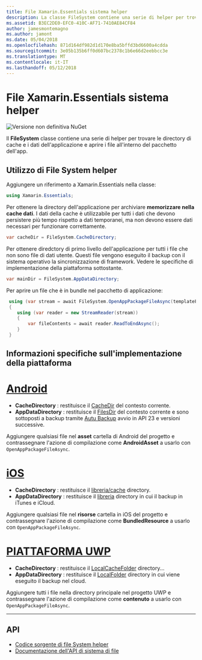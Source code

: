 ```yaml
---
title: File Xamarin.Essentials sistema helper
description: La classe FileSystem contiene una serie di helper per trovare la cache dell'applicazione e le directory dei dati e aprire i file all'interno del pacchetto dell'app.
ms.assetid: B3EC2DE0-EFC0-410C-AF71-7410AE84CF84
author: jamesmontemagno
ms.author: jamont
ms.date: 05/04/2018
ms.openlocfilehash: 871d164df982d1d170e8ba5bffd3bd6600a4cdda
ms.sourcegitcommit: 3e05b135b6ff0d607bc2378c1b6e66d2eebbcc3e
ms.translationtype: MT
ms.contentlocale: it-IT
ms.lasthandoff: 05/12/2018
---
```

# <a name="xamarinessentials-file-system-helpers"></a>File Xamarin.Essentials sistema helper

![Versione non definitiva NuGet](~/media/shared/pre-release.png)

Il **FileSystem** classe contiene una serie di helper per trovare le directory di cache e i dati dell'applicazione e aprire i file all'interno del pacchetto dell'app.

## <a name="using-file-system-helpers"></a>Utilizzo di File System helper

Aggiungere un riferimento a Xamarin.Essentials nella classe:

```csharp
using Xamarin.Essentials;
```

Per ottenere la directory dell'applicazione per archiviare **memorizzare nella cache dati**. I dati della cache è utilizzabile per tutti i dati che devono persistere più tempo rispetto a dati temporanei, ma non devono essere dati necessari per funzionare correttamente.

```csharp
var cacheDir = FileSystem.CacheDirectory;
```

Per ottenere diredctory di primo livello dell'applicazione per tutti i file che non sono file di dati utente. Questi file vengono eseguito il backup con il sistema operativo la sincronizzazione di framework. Vedere le specifiche di implementazione della piattaforma sottostante.

```csharp
var mainDir = FileSystem.AppDataDirectory;
```

Per aprire un file che è in bundle nel pacchetto di applicazione:

```csharp
 using (var stream = await FileSystem.OpenAppPackageFileAsync(templateFileName))
 {
    using (var reader = new StreamReader(stream))
    {
        var fileContents = await reader.ReadToEndAsync();
    }
 }
```

## <a name="platform-implementation-specifics"></a>Informazioni specifiche sull'implementazione della piattaforma

# <a name="androidtabandroid"></a>[Android](#tab/android)

- **CacheDirectory** : restituisce il [CacheDir](https://developer.android.com/reference/android/content/Context.html#getCacheDir) del contesto corrente.
- **AppDataDirectory** : restituisce il [FilesDir](https://developer.android.com/reference/android/content/Context.html#getFilesDir) del contesto corrente e sono sottoposti a backup tramite [Autu Backup](https://developer.android.com/guide/topics/data/autobackup.html) avvio in API 23 e versioni successive.

Aggiungere qualsiasi file nel **asset** cartella di Android del progetto e contrassegnare l'azione di compilazione come **AndroidAsset** a usarlo con `OpenAppPackageFileAsync`.

# <a name="iostabios"></a>[iOS](#tab/ios)

- **CacheDirectory** : restituisce il [libreria/cache](https://developer.apple.com/library/content/documentation/FileManagement/Conceptual/FileSystemProgrammingGuide/FileSystemOverview/FileSystemOverview.html) directory.
- **AppDataDirectory** : restituisce il [libreria](https://developer.apple.com/library/content/documentation/FileManagement/Conceptual/FileSystemProgrammingGuide/FileSystemOverview/FileSystemOverview.html) directory in cui il backup in iTunes e iCloud.

Aggiungere qualsiasi file nel **risorse** cartella in iOS del progetto e contrassegnare l'azione di compilazione come **BundledResource** a usarlo con `OpenAppPackageFileAsync`.

# <a name="uwptabuwp"></a>[PIATTAFORMA UWP](#tab/uwp)

- **CacheDirectory** : restituisce il [LocalCacheFolder](https://docs.microsoft.com/en-us/uwp/api/windows.storage.applicationdata.localcachefolder#Windows_Storage_ApplicationData_LocalCacheFolder) directory...
- **AppDataDirectory** : restituisce il [LocalFolder](https://docs.microsoft.com/en-us/uwp/api/windows.storage.applicationdata.localfolder#Windows_Storage_ApplicationData_LocalFolder) directory in cui viene eseguito il backup nel cloud.

Aggiungere tutti i file nella directory principale nel progetto UWP e contrassegnare l'azione di compilazione come **contenuto** a usarlo con `OpenAppPackageFileAsync`.

--------------

## <a name="api"></a>API

- [Codice sorgente di file System helper](https://github.com/xamarin/Essentials/tree/master/Xamarin.Essentials/FileSystem)
- [Documentazione dell'API di sistema di file](xref:Xamarin.Essentials.FileSystem)
